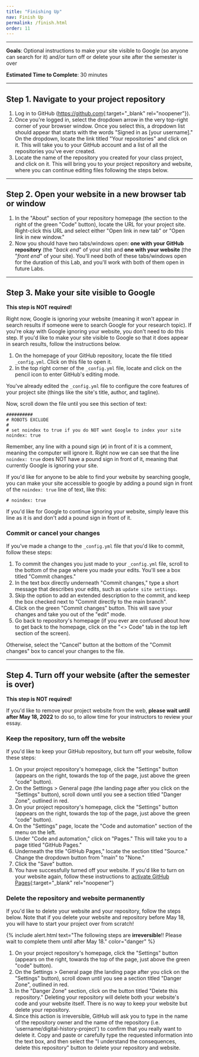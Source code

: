```yaml
---
title: "Finishing Up"
nav: Finish Up
permalink: /finish.html
order: 11
---
```


---

**Goals**: Optional instructions to make your site visible to Google (so anyone can search for it) and/or turn off or delete your site after the semester is over

**Estimated Time to Complete**: 30 minutes

---

## Step 1. Navigate to your project repository

1. Log in to GitHub (<https://github.com>{:target="_blank" rel="noopener"}).
2. Once you're logged in, select the dropdown arrow in the very top-right corner of your browser window. Once you select this, a dropdown list should appear that starts with the words "Signed in as [your username]." On the dropdown, locate the link titled "Your repositories" and click on it. This will take you to your GitHub account and a list of all the repositories you've ever created.
3. Locate the name of the repository you created for your class project, and click on it. This will bring you to your project repository and website, where you can continue editing files following the steps below.

---

## Step 2. Open your website in a new browser tab or window

1. In the "About" section of your repository homepage (the section to the right of the green "Code" button), locate the URL for your project site. Right-click this URL and select either "Open link in new tab" or "Open link in new window."
2. Now you should have two tabs/windows open: **one with your GitHub repository** (the "*back end*" of your site) and **one with your website** (the "*front end*" of your site). You'll need both of these tabs/windows open for the duration of this Lab, and you'll work with both of them open in future Labs.

---

## Step 3. Make your site visible to Google

**This step is NOT required!**

Right now, Google is ignoring your website (meaning it won't appear in search results if someone were to search Google for your research topic).
If you're okay with Google ignoring your website, you don't need to do this step.
If you'd like to make your site visible to Google so that it does appear in search results, follow the instructions below.

1. On the homepage of your GitHub repository, locate the file titled `_config.yml`. Click on this file to open it.
2. In the top right corner of the `_config.yml` file, locate and click on the pencil icon to enter GitHub's editing mode.

You've already edited the `_config.yml` file to configure the core features of your project site (things like the site's title, author, and tagline).

Now, scroll down the file until you see this section of text:

```
##########
# ROBOTS EXCLUDE
#
# set noindex to true if you do NOT want Google to index your site
noindex: true 
```

Remember, any line with a pound sign (`#`) in front of it is a comment, meaning the computer will ignore it.
Right now we can see that the line `noindex: true` does NOT have a pound sign in front of it, meaning that currently Google is ignoring your site. 

If you'd like for anyone to be able to find your website by searching google, you can make your site accessible to google by adding a pound sign in front of the `noindex: true` line of text, like this:

`# noindex: true`

If you'd like for Google to continue ignoring your website, simply leave this line as it is and don't add a pound sign in front of it.

### Commit or cancel your changes

If you've made a change to the `_config.yml` file that you'd like to commit, follow these steps:

1. To commit the changes you just made to your `_config.yml` file, scroll to the bottom of the page where you made your edits. You'll see a box titled "Commit changes."
2. In the text box directly underneath "Commit changes," type a short message that describes your edits, such as `update site settings`.
3. Skip the option to add an extended description to the commit, and keep the box checked next to "Commit directly to the main branch".
4. Click on the green "Commit changes" button. This will save your changes and take you out of the "edit" mode.
5. Go back to repository's homepage (if you ever are confused about how to get back to the homepage, click on the "<> Code" tab in the top left section of the screen).

Otherwise, select the "Cancel" button at the bottom of the "Commit changes" box to cancel your changes to the file.

---

## Step 4. Turn off your website (after the semester is over)

**This step is NOT required!**

If you'd like to remove your project website from the web, **please wait until after May 18, 2022** to do so, to allow time for your instructors to review your essay.

### Keep the repository, turn off the website

If you'd like to keep your GitHub repository, but turn off your website, follow these steps:

1. On your project repository's homepage, click the "Settings" button (appears on the right, towards the top of the page, just above the green "code" button).
2. On the Settings > General page (the landing page after you click on the "Settings" button), scroll down until you see a section titled "Danger Zone", outlined in red.
1. On your project repository's homepage, click the "Settings" button (appears on the right, towards the top of the page, just above the green "code" button).
2. On the "Settings" page, locate the "Code and automation" section of the menu on the left.
3. Under "Code and automation," click on "Pages." This will take you to a page titled "GitHub Pages."
4. Underneath the title "GitHub Pages," locate the section titled "Source." Change the dropdown button from "main" to "None."
5. Click the "Save" button.
6. You have successfully turned off your website. If you'd like to turn on your website again, follow these instructions to [activate GitHub Pages](/hist-320/web-setup.html#gh-pages){:target="_blank" rel="noopener"}   

### Delete the repository and website permanently

If you'd like to delete your website and your repository, follow the steps below. 
Note that if you delete your website and repository before May 18, you will have to start your project over from scratch!

{% include alert.html text="The following steps are **irreversible**!! Please wait to complete them until after May 18." color="danger" %}

1. On your project repository's homepage, click the "Settings" button (appears on the right, towards the top of the page, just above the green "code" button).
2. On the Settings > General page (the landing page after you click on the "Settings" button), scroll down until you see a section titled "Danger Zone", outlined in red.
3. In the "Danger Zone" section, click on the button titled "Delete this repository." Deleting your repository will delete both your website's code and your website itself. There is no way to keep your website but delete your repository.
4. Since this action is irreversible, GitHub will ask you to type in the name of the repository owner and the name of the repository (i.e. 'username/digital-history-project') to confirm that you really want to delete it. Copy and paste or carefully type the requested information into the text box, and then select the "I understand the consequences, delete this repository" button to delete your repository and website.